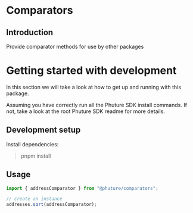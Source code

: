 # Comparators

## Introduction

Provide comparator methods for use by other packages

# Getting started with development

In this section we will take a look at how to get up and running with this package.

Assuming you have correctly run all the Phuture SDK install commands. If not, take a look at the root Phuture SDK readme for more details.

## Development setup

Install dependencies:

> pnpm install

## Usage

```typescript
import { addressComparator } from "@phuture/comparators";

// create an instance
addresses.sort(addressComparator);
```

